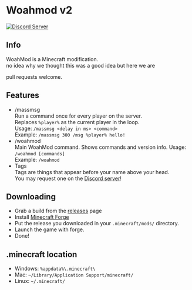# Woahmod v2
[![Discord Server](https://discordapp.com/api/guilds/319516937124315137/widget.png)](https://discord.gg/KgwHHX2)
## Info
WoahMod is a Minecraft modification.  
no idea why we thought this was a good idea but here we are  

pull requests welcome.
## Features
- /massmsg  
Run a command once for every player on the server.  
Replaces `%player%` as the current player in the loop.  
Usage: `/massmsg <delay in ms> <command>`  
Example: `/massmsg 300 /msg %player% hello!`  
- /woahmod  
Main WoahMod command. Shows commands and version info. 
Usage: `/woahmod [commands]`  
Example: `/woahmod`
- Tags  
Tags are things that appear before your name above your head.  
You may request one on the [Discord server](https://discord.gg/a2DQmak)!

## Downloading
- Grab a build from the [releases](https://github.com/hpfxd/woahmod-2/releases) page
- Install [Minecraft Forge](https://files.minecraftforge.net/maven/net/minecraftforge/forge/index_1.8.9.html)
- Put the release you downloaded in your `.minecraft/mods/` directory.
- Launch the game with forge.
- Done!

## .minecraft location
- Windows: `%appdata%\.minecraft\`
- Mac: `~/Library/Application Support/minecraft/`
- Linux: `~/.minecraft/`
